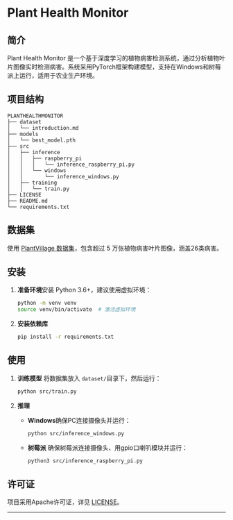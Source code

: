 # Plant Health Monitor

## 简介

Plant Health Monitor 是一个基于深度学习的植物病害检测系统，通过分析植物叶片图像实时检测病害。系统采用PyTorch框架构建模型，支持在Windows和树莓派上运行，适用于农业生产环境。

## 项目结构

```
PLANTHEALTHMONITOR
├── dataset
│   └── introduction.md
├── models
│   └── best_model.pth
├── src
│   ├── inference
│   │   ├── raspberry_pi
│   │   │   └── inference_raspberry_pi.py
│   │   └── windows
│   │       └── inference_windows.py
│   ├── training
│   │   └── train.py
├── LICENSE
├── README.md
└── requirements.txt
```

## 数据集

使用 [PlantVillage 数据集](https://tianchi.aliyun.com/dataset/160100)，包含超过 5 万张植物病害叶片图像，涵盖26类病害。

## 安装

1. **准备环境**安装 Python 3.6+，建议使用虚拟环境：

   ```bash
   python -m venv venv
   source venv/bin/activate  # 激活虚拟环境
   ```
2. **安装依赖库**

   ```bash
   pip install -r requirements.txt
   ```

## 使用

1. **训练模型**
   将数据集放入 `dataset/`目录下，然后运行：

   ```bash
   python src/train.py
   ```
2. **推理**

   - **Windows**确保PC连接摄像头并运行：

     ```bash
     python src/inference_windows.py
     ```
   - **树莓派**
     确保树莓派连接摄像头、用gpio口喇叭模块并运行：

     ```bash
     python3 src/inference_raspberry_pi.py
     ```

## 许可证

项目采用Apache许可证，详见 [LICENSE](LICENSE)。

---
